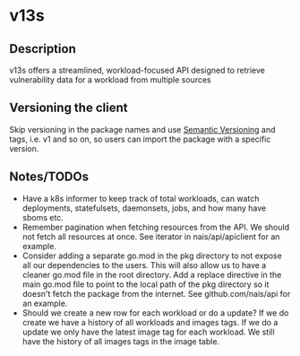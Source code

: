 # v13s

## Description

v13s offers a streamlined, workload-focused API designed to retrieve vulnerability data for a workload from multiple
sources

## Versioning the client

Skip versioning in the package names and use [Semantic Versioning](https://semver.org/) and tags, i.e. v1 and so on, so
users can import the package with a specific version.

## Notes/TODOs

* Have a k8s informer to keep track of total workloads, can watch deployments, statefulsets, daemonsets, jobs, and how
  many have sboms etc.
* Remember pagination when fetching resources from the API. We should not fetch all resources at once. See iterator in
  nais/api/apiclient for an example.
* Consider adding a separate go.mod in the pkg directory to not expose all our dependencies to the users. This will also
  allow us to have a cleaner go.mod file in the root directory.
  Add a replace directive in the main go.mod file to point to the local path of the pkg directory so it doesn't fetch
  the package from the internet. See github.com/nais/api for an example.
* Should we create a new row for each workload or do a update? If we do create we have a history of all workloads and
  images tags. If we do a update we only have the latest image tag for each workload. We still have the history of all
  images tags in the image table.

